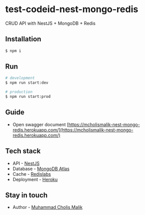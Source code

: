 # test-codeid-nest-mongo-redis

CRUD API with NestJS + MongoDB + Redis

## Installation

```bash
$ npm i
```

## Run

```bash
# development
$ npm run start:dev

# production
$ npm run start:prod
```

## Guide

- Open swagger document
  [https://mcholismalik-nest-mongo-redis.herokuapp.com/](https://mcholismalik-nest-mongo-redis.herokuapp.com/)

## Tech stack

- API - [NestJS](https://nestjs.com/)
- Database - [MongoDB Atlas](https://www.mongodb.com/cloud/atlas)
- Cache - [Redislabs](https://redislabs.com/redis-enterprise-cloud/)
- Deployment - [Heroku](https://www.heroku.com/)

## Stay in touch

- Author - [Muhammad Cholis Malik](https://www.linkedin.com/in/mcholismalik/)
